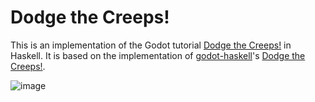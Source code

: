 # Dodge the Creeps!

This is an implementation of the Godot tutorial [Dodge the Creeps!](https://docs.godotengine.org/en/stable/getting_started/step_by_step/your_first_game.html) in Haskell. It is based on the implementation of [godot-haskell](https://github.com/SimulaVR/godot-haskell)'s [Dodge the Creeps!](https://github.com/SimulaVR/godot-haskell/tree/e8f2c45f1b9cc2f0586ebdc9ec6002c8c2d384ae/examples/dodge-the-creeps).

![image](https://user-images.githubusercontent.com/30162364/115159702-df675200-a06a-11eb-9d81-f85f70c62a77.png)
